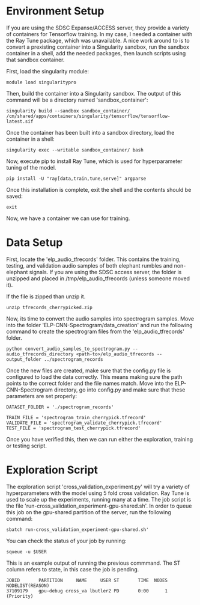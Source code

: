 # Environment Setup 

If you are using the SDSC Expanse/ACCESS server, they provide a variety of containers for Tensorflow training. In my case, I needed a container with the Ray Tune package, which was unavailable. A nice work around to is to convert a prexisting container into a Singularity sandbox, run the sandbox container in a shell, add the needed packages, then launch scripts using that sandbox container.

First, load the singularity module:
```
module load singularitypro
```

Then, build the container into a Singularity sandbox. The output of this command will be a directory named 'sandbox_container':
```
singularity build --sandbox sandbox_container/ /cm/shared/apps/containers/singularity/tensorflow/tensorflow-latest.sif
```

Once the container has been built into a sandbox directory, load the container in a shell:
```
singularity exec --writable sandbox_container/ bash
```

Now, execute pip to install Ray Tune, which is used for hyperparameter tuning of the model.
```
pip install -U "ray[data,train,tune,serve]" argparse
```

Once this installation is complete, exit the shell and the contents should be saved:
```
exit
```

Now, we have a container we can use for training.

# Data Setup

First, locate the 'elp_audio_tfrecords' folder. This contains the training, testing, and validation audio samples of both elephant rumbles and non-elephant signals. If you are using the SDSC access server, the folder is unzipped and placed in /tmp/elp_audio_tfrecords (unless someone moved it).

If the file is zipped than unzip it. 
```
unzip tfrecords_cherrypicked.zip 
```

Now, its time to convert the audio samples into spectrogram samples. Move into the folder 'ELP-CNN-Spectrogram/data_creation' and run the following command to create the spectrogram files from the 'elp_audio_tfrecords' folder.

```
python convert_audio_samples_to_spectrogram.py --audio_tfrecords_directory <path-to>/elp_audio_tfrecords --output_folder ../spectrogram_records
```

Once the new files are created, make sure that the config.py file is configured to load the data correctly. This means making sure the path points to the correct folder and the file names match. Move into the ELP-CNN-Spectrogram directory, go into config.py and make sure that these parameters are set properly:

```
DATASET_FOLDER = './spectrogram_records'

TRAIN_FILE = 'spectrogram_train_cherrypick.tfrecord'
VALIDATE_FILE = 'spectrogram_validate_cherrypick.tfrecord'
TEST_FILE = 'spectrogram_test_cherrypick.tfrecord'
```

Once you have verified this, then we can run either the exploration, training or testing script.

# Exploration Script

The exploration script 'cross_validation_experiment.py' will try a variety of hyperparameters with the model using 5 fold cross validation. Ray Tune is used to scale up the experiments, running many at a time. The job script is the file 'run-cross_validation_experiment-gpu-shared.sh'. In order to queue this job on the gpu-shared partition of the server, run the following command:

```
sbatch run-cross_validation_experiment-gpu-shared.sh'
```

You can check the status of your job by running:

```
squeue -u $USER
```

This is an example output of running the previous commmand. The ST column refers to state, in this case the job is pending.

```             
JOBID       PARTITION     NAME     USER ST       TIME  NODES NODELIST(REASON)
37109179    gpu-debug cross_va lbutler2 PD       0:00      1 (Priority)
```
